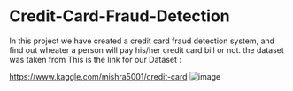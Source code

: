 # Credit-Card-Fraud-Detection

In this project we have created a credit card fraud detection system, and find out wheater a person will pay his/her credit card bill or not. 
the dataset was taken from This is the link for our Dataset :

https://www.kaggle.com/mishra5001/credit-card
![image](https://user-images.githubusercontent.com/49121645/210013742-ca582767-11a4-4730-983d-598902767ef8.png)
